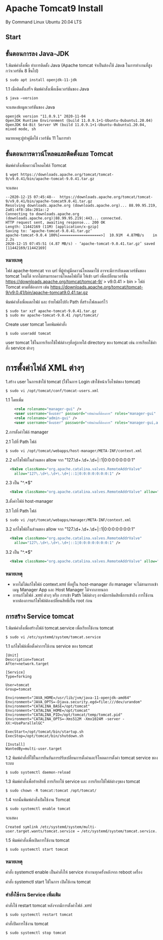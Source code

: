 # Apache Tomcat9 Install
By Command Linux Ubuntu 20.04 LTS

## Start
## ขั้นตอนการลง Java-JDK

1.พิมพ์คำสั่งเพื่อ ทำการติดตั้ง Java (Apache tomcat จำเป็นต้องใช้ Java ในการทำงานที่สูงกว่าเวอร์ชัน 8 ขึ้นไป)
~~~
$ sudo apt install openjdk-11-jdk
~~~
1.1 เมื่อติดตั้งเสร็จ พิมพ์คำสั่งเพื่อเช็คเวอร์ชันของ Java 
~~~
$ java –version
~~~
จะแสดงข้อมูลเวอร์ชันของ Java 
~~~
openjdk version "11.0.9.1" 2020-11-04
OpenJDK Runtime Environment (build 11.0.9.1+1-Ubuntu-0ubuntu1.20.04)
OpenJDK 64-Bit Server VM (build 11.0.9.1+1-Ubuntu-0ubuntu1.20.04, mixed mode, sh                                                                             
~~~
หมายเหตุ:ผู้ทำคู่มือใช้ เวอร์ชัน 11 ในการทำ

## ขั้นตอนการดาวน์โหลดและติดตั้งและ Tomcat

พิมพ์คำสั่งเพื่อดาวน์โหลดไฟล์ Tomcat
~~~
$ wget https://downloads.apache.org/tomcat/tomcat-9/v9.0.41/bin/apache-tomcat-9.0.41.tar.gz
~~~
จะแสดง
~~~
--2020-12-15 07:45:48--  https://downloads.apache.org/tomcat/tomcat-9/v9.0.41/bin/apache-tomcat9.0.41.tar.gz
Resolving downloads.apache.org (downloads.apache.org)... 88.99.95.219, 2a01:4f8:10a:201a::2
Connecting to downloads.apache.org (downloads.apache.org)|88.99.95.219|:443... connected.
HTTP request sent, awaiting response... 200 OK
Length: 11442169 (11M) [application/x-gzip]
Saving to: ‘apache-tomcat-9.0.41.tar.gz’
apache-tomcat-9.0.4 100%[===================>]  10.91M  4.87MB/s    in 2.2s
2020-12-15 07:45:51 (4.87 MB/s) - ‘apache-tomcat-9.0.41.tar.gz’ saved [11442169/11442169]
~~~
### หมายเหตุ
ไฟล์ apache-tomcat จาก url ที่ผู้ทำคู่มือดาวน์โหลดมาใช้ อาจจะมีการอับเดตเวอร์ชันของ tomcat ใหม่ได้
หากไม่สามารถดาวน์โหลดไฟล์ได้ ให้เข้า url เพื่อเปลี่ยนเวอร์ชั่น
https://downloads.apache.org/tomcat/tomcat-9/ > v9.0.41 > bin > ไฟล์ Tomcat ตามที่ต้องการ
เช่น https://downloads.apache.org/tomcat/tomcat-9/v9.0.41/bin/apache-tomcat9.0.41.tar.gz

พิมพ์คำสั่งเพื่อแตกไฟล์ และ ย้ายไฟล์ไปยัง Path ที่สร้างโฟลเดอร์ไว้
~~~
$ sudo tar xzf apache-tomcat-9.0.41.tar.gz
$ sudo mv apache-tomcat-9.0.41 /opt/tomcat/
~~~
Create user tomcat โดยพิมพ์คำสั่ง
~~~
$ sudo useradd tomcat
~~~
user tomcat ใช้ในการเรียกใช้ไฟล์ต่างๆที่อยู่ภายใต้ directory ของ tomcat เช่น การเรียกใช้คำสั่ง service ต่างๆ

# การตั้งค่าไฟล์ XML ต่างๆ

1.สร้าง user ในการเข้าใช้ tomcat (ใช้ในการ Login เข้าใช้หน้าเว็บไซต์ของ tomcat)
~~~
$ sudo vi /opt/tomcat/conf/tomcat-users.xml
~~~
1.1 โดยเพิ่ม
~~~xml
    <role rolename="manager-gui" />
    <user username="ชื่อuser" password="รหัสผ่านที่ต้องการ" roles="manager-gui" />
    <role rolename="admin-gui" />
    <user username="ชื่อuser" password="รหัสผ่านที่ต้องการ" roles="manager-gui,admin-gui" />
~~~

2.การตั้งค่าไฟล์ manager

2.1 ไปที่ Path ไฟล์
~~~
$ sudo vi /opt/tomcat/webapps/host-manager/META-INF/context.xml
~~~
2.2 แก้ไขไฟล์ในส่วนของ allow จาก "127\.\d+\.\d+\.\d+|::1|0:0:0:0:0:0:0:1"
~~~xml
  <Valve className="org.apache.catalina.valves.RemoteAddrValve"
    allow="127\.\d+\.\d+\.\d+|::1|0:0:0:0:0:0:0:1" />
~~~

2.3 เป็น "^.*$"

~~~xml
  <Valve className="org.apache.catalina.valves.RemoteAddrValve" allow="^.*$" />
~~~

3.ตั้งค่าไฟล์ host-manager

3.1 ไปที่ Path ไฟล์
~~~
$ sudo vi /opt/tomcat/webapps/manager/META-INF/context.xml
~~~

3.2 แก้ไขไฟล์ในส่วนของ allow จาก "127\.\d+\.\d+\.\d+|::1|0:0:0:0:0:0:0:1"

~~~xml
  <Valve className="org.apache.catalina.valves.RemoteAddrValve"
    allow="127\.\d+\.\d+\.\d+|::1|0:0:0:0:0:0:0:1" />
~~~

3.2 เป็น "^.*$"

~~~xml
  <Valve className="org.apache.catalina.valves.RemoteAddrValve" allow="^.*$" />
~~~

### หมายเหตุ
- หากไม่ได้แก้ไขไฟล์ context.xml ที่อยู่ใน host-manager กับ manager
จะไม่สามารถเข้าเมนู Manager App และ Host Manager ได้จากภายนอก
- การแก้ไขไฟล์ .xml ต่างๆ หรือ การเข้า Path ไฟล์ต่างๆ อาจมีการติดสิทธิ์การเข้าถึง
การใช้งาน หากต้องการแก้ไขไฟล์ต้องเปลี่ยนสิทธิ์เป็น root ก่อน

## การสร้าง Service tomcat

1.พิมพ์คำสั่งเพื่อสร้างไฟล์ tomcat.service เพื่อเรียกใช้งาน tomcat
~~~
$ sudo vi /etc/systemd/system/tomcat.service
~~~
1.1 แก้ไขไฟล์เพื่อตั้งค่าการใช้งาน service ของ tomcat
~~~
[Unit]
Description=Tomcat
After=network.target

[Service]
Type=forking

User=tomcat
Group=tomcat

Environment="JAVA_HOME=/usr/lib/jvm/java-11-openjdk-amd64"
Environment="JAVA_OPTS=-Djava.security.egd=file:///dev/urandom"
Environment="CATALINA_BASE=/opt/tomcat"
Environment="CATALINA_HOME=/opt/tomcat"
Environment="CATALINA_PID=/opt/tomcat/temp/tomcat.pid"
Environment="CATALINA_OPTS=-Xms512M -Xmx1024M -server -XX:+UseParallelGC"

ExecStart=/opt/tomcat/bin/startup.sh
ExecStop=/opt/tomcat/bin/shutdown.sh

[Install]
WantedBy=multi-user.target
~~~
1.2 พิมพ์คำสั่งที่ใช้ในการยืนยันการปรับเปลี่ยนการตั้งค่าและรีโหลดการตั้งค่า tomcat service ของระบบ
~~~
$ sudo systemctl daemon-reload
~~~
1.3 พิมพ์คำสั่งเพื่อย้ายสิทธิ์ การเรียกใช้ service และ การเรียกใช้ไฟล์ต่างๆของ tomcat
~~~
$ sudo chown -R tomcat:tomcat /opt/tomcat/
~~~
1.4 จากนั้นพิมพ์คำสั่งเปิดใช้งาน Tomcat
~~~
$ sudo systemctl enable tomcat
~~~
จะแสดง
~~~
Created symlink /etc/systemd/system/multi-user.target.wants/tomcat.service → /etc/systemd/system/tomcat.service.
~~~
1.5 พิมพ์คำสั่งเพื่อเปิดการใช้งาน tomcat
~~~
$ sudo systemctl start tomcat
~~~
### หมายเหตุ

คำสั่ง systemctl enable เป็นคำสั่งให้ service ทำงานทุกครั้งหลังจาก reboot เครื่อง

คำสั่ง systemctl start ใช้ในการ เปิดใช้งาน tomcat

### คำสั่งใช้งาน Service เพิ่มเติม

คำสั่งใช้ restart tomcat หลังจากมีการตั้งค่าไฟล์ .xml
~~~
$ sudo systemctl restart tomcat
~~~
คำสั่งปิดการใช้งาน tomcat
~~~
$ sudo systemctl stop tomcat
~~~
